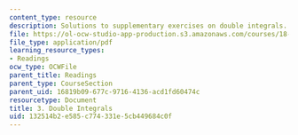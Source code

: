 ```yaml
---
content_type: resource
description: Solutions to supplementary exercises on double integrals.
file: https://ol-ocw-studio-app-production.s3.amazonaws.com/courses/18-02-multivariable-calculus-fall-2007/132514b2e585c774331e5cb449684c0f_dbl_intgrls_sol.pdf
file_type: application/pdf
learning_resource_types:
- Readings
ocw_type: OCWFile
parent_title: Readings
parent_type: CourseSection
parent_uid: 16819b09-677c-9716-4136-acd1fd60474c
resourcetype: Document
title: 3. Double Integrals
uid: 132514b2-e585-c774-331e-5cb449684c0f
---
```

